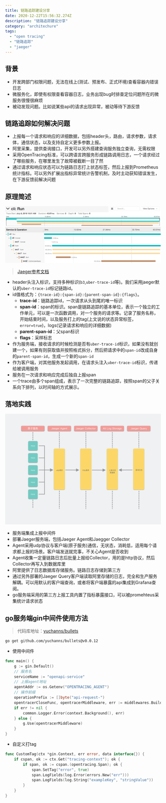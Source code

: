 ```yaml
---
title: 链路追踪建设分享
date: 2020-12-22T15:56:32.274Z
description: "链路追踪建设分享"
category: "architechure"
tags:
  - "open tracing"
  - "链路追踪"
  - "jaeger"
---
```

## 背景
* 开发跨部门权限问题，无法在线上(测试、预发布、正式环境)查看容器内错误日志
* 微服务化，即使有权限查看容器日志，业务出现bug时排查定位问题所在的微服务很慢很麻烦
* 被动发现问题。比如说某些api的请求出现异常，被动等待下游反馈
## 链路追踪如何解决问题
* 上报每一个请求和响应的详细数据，包括header头，路由，请求参数，请求体，通信状态，以及支持自定义更多参数上报。
* 阿里采集，提供查询接口，开发可以另外搭建查询服务独立查询，无需权限
* 采用OpenTracing标准，可以跨语言跨服务形成链路调用日志，一个请求经过了哪些服务，在哪里发生了故障被截断一目了然
* 通过请求和响应状态可以为链路日志打上状态标签，然后上报到Prometheus统计指标。可以另外扩展出指标异常统计告警机制，及时主动获知错误发生，在下游反馈前解决问题

## 原理简述
![](./jaeger-query.png)

> [Jaeger参考文档](https://www.jaegertracing.io/docs/1.11/client-libraries/)

* header头注入标识，支持多种标识(`b3`,`uber-trace-id`等)。我们采用jaeger默认的`uber-trace-id`标记链路id。
* id值格式为：`{trace-id}:{span-id}:{parent-span-id}:{flags}`。
    * **trace-id**：链路追踪id，一次请求从头到尾的唯一标识
    * **span-id**：span的标识。span是链路追踪的基本单位，表示一个独立的工作单元，可以是一次函数调用，对一个服务的请求等。记录了服务名称，开始结束时间，以及服务打上的tag(上文说的状态异常标签，`error=true`)，logs(记录请求和响应的详细数据)
    * **parent-span-id**：父span标识
    * **flags**：采样标志
* 作为服务端，接收请求的时候检测是否有`uber-trace-id`标识，如果没有就创建一个，如果有则获取值并按照格式拆分，然后把请求中的`span-id`改成自身的`parent-span-id`，生成一个新的`span-id`
* 作为客户端，对其他服务发起调用，在请求头注入`uber-trace-id`标识，传递给被调用服务
* 服务在一次请求和响应完成后独自上报span
* 一个trace由多个span组成，表示了一次完整的链路追踪，按照span的父子关系向下排列，以时间轴的方式展示。

## 落地实践
![](./opentracing.png)

* 服务端集成上报中间件
* 部署Jaeger服务端，包括Jaeger Agent和Jaegger Collector
* Agent采用udp协议与客户端(原子服务)通信，无状态，消耗低，适用每个请求都上报的场景。客户端发送就完事，不关心Agent是否收到
* Agent收集一定量链路日志后批量上报给Collector，用的是http协议，然后Collector再写入到数据库里
* 阿里提供了日志数据库存储服务。链路日志存储到第三方
* 通过另外部署的Jaeger Query客户端读取阿里存储的日志，完全和生产服务解耦。可以用默认的客户端查询，或者将客户端暴露的api集成到Grafana查阅。
* go服务端采用的第三方上报工具内置了指标暴露接口，可以被promehteus采集统计请求状态

## go服务端gin中间件使用方法
> 代码库地址：[yuchanns/bullets](https://github.com/yuchanns/bullets)

```sh
go get github.com/yuchanns/bullets@v0.0.12
```

* 使用中间件
```go
func main() {
    g := gin.Default()
    // 服务名
    serviceName := "openapi-service"
    // 上报agent地址
    agentAddr := os.Getenv("OPENTRACING_AGENT")
    // 操作前缀
    operationPrefix := []byte("api-request-")
    opentracerCloseFunc, opentracerMiddleware, err := middlewares.BuildOpenTracerInterceptor(serviceName, agentAddr, operationPrefix))
    if err != nil {
		common.Logger.Error(context.Background(), err)
	} else {
		g.Use(opentracerMiddleware)
	}
}
```
* 自定义打tag
```go
func CustomTag(ctx *gin.Context, err error, data interface{}) {
	if cspan, ok := ctx.Get("tracing-context"); ok {
		if span, ok := cspan.(opentracing.Span); ok {
			span.SetTag("error", true)
			span.LogFields(log.Error(errors.New("err")))
			span.LogFields(log.String("exampleKey", "stringValue"))
		}
	}
}
```
